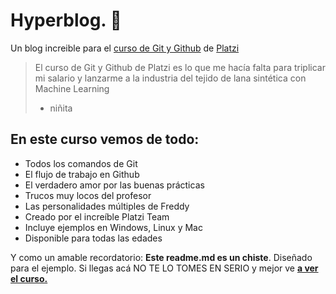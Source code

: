 # Hyperblog. 💚
Un blog increible para el [curso de Git y Github](https://platzi.com/cursos/git-github/ "curso de Git y Github") de [Platzi](https://platzi.com/cursos/git-github/ "Platzi")
> El curso de Git y Github de Platzi es lo que me hacía falta para triplicar mi salario y lanzarme a la industria del tejido de lana sintética con Machine Learning
> - niñita

## En este curso vemos de todo:
* Todos los comandos de Git
* El flujo de trabajo en Github
* El verdadero amor por las buenas prácticas
* Trucos muy locos del profesor 
* Las personalidades múltiples de Freddy
* Creado por el increíble Platzi Team 
* Incluye ejemplos en Windows, Linux y Mac
* Disponible para todas las edades

Y como un amable recordatorio:  **Este readme.md es un chiste**. Diseñado para el ejemplo. Si llegas acá NO TE LO TOMES EN SERIO  y mejor ve [**a ver el curso.**](https://platzi.com/cursos/git-github/https://platzi.com/cursos/git-github/ "a ver el curso.")